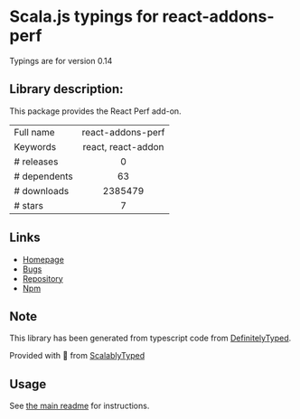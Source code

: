 
# Scala.js typings for react-addons-perf

Typings are for version 0.14

## Library description:
This package provides the React Perf add-on.

|                    |                 |
| ------------------ | :-------------: |
| Full name          | react-addons-perf |
| Keywords           | react, react-addon |
| # releases         | 0 |
| # dependents       | 63 |
| # downloads        | 2385479 |
| # stars            | 7 |

## Links
- [Homepage](https://github.com/facebook/react#readme)
- [Bugs](https://github.com/facebook/react/issues)
- [Repository](https://github.com/facebook/react)
- [Npm](https://www.npmjs.com/package/react-addons-perf)
    


## Note
This library has been generated from typescript code from [DefinitelyTyped](https://definitelytyped.org).

Provided with :purple_heart: from [ScalablyTyped](https://github.com/oyvindberg/ScalablyTyped)

## Usage
See [the main readme](../../readme.md) for instructions.


